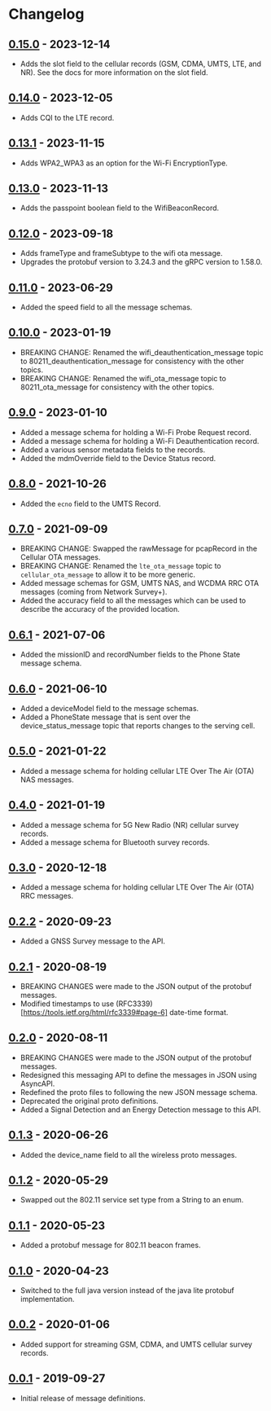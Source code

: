 # Changelog

## [0.15.0](https://github.com/christianrowlands/network-survey-messaging/releases/tag/v0.15.0) - 2023-12-14
* Adds the slot field to the cellular records (GSM, CDMA, UMTS, LTE, and NR). See the docs for more information on the slot field.

## [0.14.0](https://github.com/christianrowlands/network-survey-messaging/releases/tag/v0.14.0) - 2023-12-05
* Adds CQI to the LTE record.

## [0.13.1](https://github.com/christianrowlands/network-survey-messaging/releases/tag/v0.13.1) - 2023-11-15
* Adds WPA2_WPA3 as an option for the Wi-Fi EncryptionType.

## [0.13.0](https://github.com/christianrowlands/network-survey-messaging/releases/tag/v0.13.0) - 2023-11-13
* Adds the passpoint boolean field to the WifiBeaconRecord.

## [0.12.0](https://github.com/christianrowlands/network-survey-messaging/releases/tag/v0.12.0) - 2023-09-18
* Adds frameType and frameSubtype to the wifi ota message.
* Upgrades the protobuf version to 3.24.3 and the gRPC version to 1.58.0.

## [0.11.0](https://github.com/christianrowlands/network-survey-messaging/releases/tag/v0.11.0) - 2023-06-29
* Added the speed field to all the message schemas.

## [0.10.0](https://github.com/christianrowlands/network-survey-messaging/releases/tag/v0.10.0) - 2023-01-19
* BREAKING CHANGE: Renamed the wifi_deauthentication_message topic to 80211_deauthentication_message for consistency with the other topics.
* BREAKING CHANGE: Renamed the wifi_ota_message topic to 80211_ota_message for consistency with the other topics.

## [0.9.0](https://github.com/christianrowlands/network-survey-messaging/releases/tag/v0.9.0) - 2023-01-10
* Added a message schema for holding a Wi-Fi Probe Request record.
* Added a message schema for holding a Wi-Fi Deauthentication record.
* Added a various sensor metadata fields to the records.
* Added the mdmOverride field to the Device Status record.

## [0.8.0](https://github.com/christianrowlands/network-survey-messaging/releases/tag/v0.8.0) - 2021-10-26
* Added the `ecno` field to the UMTS Record.

## [0.7.0](https://github.com/christianrowlands/network-survey-messaging/releases/tag/v0.7.0) - 2021-09-09
* BREAKING CHANGE: Swapped the rawMessage for pcapRecord in the Cellular OTA messages.
* BREAKING CHANGE: Renamed the `lte_ota_message` topic to `cellular_ota_message` to allow it to be more generic.
* Added message schemas for GSM, UMTS NAS, and WCDMA RRC OTA messages (coming from Network Survey+).
* Added the accuracy field to all the messages which can be used to describe the accuracy of the provided location.

## [0.6.1](https://github.com/christianrowlands/network-survey-messaging/releases/tag/v0.6.1) - 2021-07-06
* Added the missionID and recordNumber fields to the Phone State message schema.

## [0.6.0](https://github.com/christianrowlands/network-survey-messaging/releases/tag/v0.6.0) - 2021-06-10
* Added a deviceModel field to the message schemas.
* Added a PhoneState message that is sent over the device_status_message topic that reports changes to the serving cell.

## [0.5.0](https://github.com/christianrowlands/network-survey-messaging/releases/tag/v0.5.0) - 2021-01-22
* Added a message schema for holding cellular LTE Over The Air (OTA) NAS messages.

## [0.4.0](https://github.com/christianrowlands/network-survey-messaging/releases/tag/v0.4.0) - 2021-01-19
* Added a message schema for 5G New Radio (NR) cellular survey records.
* Added a message schema for Bluetooth survey records.

## [0.3.0](https://github.com/christianrowlands/network-survey-messaging/releases/tag/v0.3.0) - 2020-12-18
* Added a message schema for holding cellular LTE Over The Air (OTA) RRC messages.

## [0.2.2](https://github.com/christianrowlands/network-survey-messaging/releases/tag/v0.2.2) - 2020-09-23
* Added a GNSS Survey message to the API.

## [0.2.1](https://github.com/christianrowlands/network-survey-messaging/releases/tag/v0.2.1) - 2020-08-19
* BREAKING CHANGES were made to the JSON output of the protobuf messages.
* Modified timestamps to use (RFC3339)[https://tools.ietf.org/html/rfc3339#page-6] date-time format.

## [0.2.0](https://github.com/christianrowlands/network-survey-messaging/releases/tag/v0.2.0) - 2020-08-11
* BREAKING CHANGES were made to the JSON output of the protobuf messages.
* Redesigned this messaging API to define the messages in JSON using AsyncAPI.
* Redefined the proto files to following the new JSON message schema.
* Deprecated the original proto definitions.
* Added a Signal Detection and an Energy Detection message to this API.

## [0.1.3](https://github.com/christianrowlands/network-survey-messaging/releases/tag/v0.1.3) - 2020-06-26
* Added the device_name field to all the wireless proto messages.

## [0.1.2](https://github.com/christianrowlands/network-survey-messaging/releases/tag/v0.1.2) - 2020-05-29
* Swapped out the 802.11 service set type from a String to an enum.

## [0.1.1](https://github.com/christianrowlands/network-survey-messaging/releases/tag/v0.1.1) - 2020-05-23
* Added a protobuf message for 802.11 beacon frames.

## [0.1.0](https://github.com/christianrowlands/network-survey-messaging/releases/tag/v0.1.0) - 2020-04-23
* Switched to the full java version instead of the java lite protobuf implementation.

## [0.0.2](https://github.com/christianrowlands/network-survey-messaging/releases/tag/release-0.0.2) - 2020-01-06
* Added support for streaming GSM, CDMA, and UMTS cellular survey records.

## [0.0.1](https://github.com/christianrowlands/network-survey-messaging/releases/tag/release-0.0.1) - 2019-09-27
* Initial release of message definitions.
